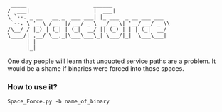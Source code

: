      _____                     ______                 
    /  ___|                    |  ___|                
    \ `--. _ __   __ _  ___ ___| |_ ___  _ __ ___ ___ 
     `--. \ '_ \ / _` |/ __/ _ \  _/ _ \| '__/ __/ _ \\
    /\__/ / |_) | (_| | (_|  __/ || (_) | | | (_|  __/
    \____/| .__/ \__,_|\___\___\_| \___/|_|  \___\___|
          | |                                         
          |_|
One day people will learn that unquoted service paths are a problem. It would be a shame if binaries were forced into those spaces.

### How to use it?

```Space_Force.py -b name_of_binary```
